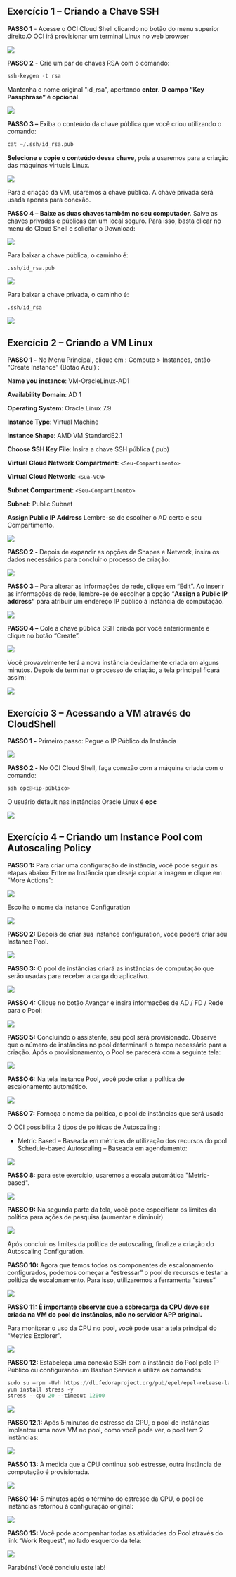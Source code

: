 ## Exercício 1 – Criando a Chave SSH

**PASSO 1** - Acesse o OCI Cloud Shell clicando no botão do menu superior direito.O OCI irá provisionar um terminal Linux no web browser

![](images/1img1.PNG)

**PASSO 2** - Crie um par de chaves RSA com o  comando: 
```python
ssh-keygen -t rsa
```
Mantenha o nome original "id_rsa", apertando **enter**. **O campo “Key Passphrase” é opcional**

![](images/1img2.PNG)

**PASSO 3 –**  Exiba o conteúdo da chave pública que você criou utilizando o comando:
```python
cat ~/.ssh/id_rsa.pub
```
**Selecione e copie o conteúdo dessa chave**, pois a usaremos para a criação das máquinas virtuais Linux.

![](images/1img3.PNG)


Para a criação da VM, usaremos a chave pública. A chave privada será usada apenas para conexão.

**PASSO 4 –**  **Baixe as duas chaves também no seu computador**. Salve as chaves privadas e públicas em um local seguro. Para isso, basta clicar no menu do Cloud Shell e solicitar o Download:

![](images/1img4.PNG)

 Para baixar a chave pública, o caminho é:
 ```python
.ssh/id_rsa.pub
```

![](images/1img4_1.PNG)


Para baixar a chave privada, o caminho é:

```python
.ssh/id_rsa
```

![](images/1img4_2.PNG)

## Exercício 2 – Criando a VM Linux

**PASSO 1 -**  No Menu Principal, clique em : Compute > Instances, então “Create Instance” (Botão Azul) :

**Name you instance**: VM-OracleLinux-AD1

**Availability Domain**: AD 1

**Operating System**: Oracle Linux 7.9

**Instance Type**: Virtual Machine

**Instance Shape**: AMD VM.StandardE2.1

**Choose SSH Key File**: Insira a chave SSH pública (.pub)

**Virtual Cloud Network Compartment**: `<Seu-Compartimento>`

**Virtual Cloud Network**: `<Sua-VCN>`

**Subnet Compartment**: `<Seu-Compartimento>`

**Subnet**: Public Subnet

**Assign Public IP Address**
Lembre-se de escolher o AD certo e seu Compartimento.

![](images/2img1.PNG)

**PASSO 2 -**  Depois de expandir as opções de Shapes e Network, insira os dados necessários para concluir o processo de criação:

![](images/2img2.PNG)


**PASSO 3 –**  Para alterar as informações de rede, clique em “Edit”. Ao inserir as informações de rede, lembre-se de escolher a opção “**Assign a Public IP address”** para atribuir um endereço IP público à instância de computação.

![](images/2img3.PNG)


**PASSO 4 –**  Cole a chave pública SSH criada por você anteriormente e clique no botão “Create”.

![](images/2img4.PNG)

Você provavelmente terá a nova instância devidamente criada em alguns minutos. Depois de terminar o processo de criação, a tela principal ficará assim:

![](images/2img4_1.PNG)


## Exercício 3 – Acessando a VM através do CloudShell

**PASSO 1 -**  Primeiro passo: Pegue o IP Público da Instância

![](images/3img6.PNG)


**PASSO 2 -**  No OCI Cloud Shell, faça conexão com a máquina criada com o comando:
```python
ssh opc@<ip-público>
```
O usuário default nas instâncias Oracle Linux é **opc**

![](images/3img7.PNG)


## Exercício 4 – Criando um Instance Pool com Autoscaling Policy

**PASSO 1:** Para criar uma configuração de instância, você pode seguir as etapas abaixo:
Entre na Instância que deseja copiar a imagem e clique em “More Actions”:

![](images/4img1.PNG)


Escolha o nome da Instance Configuration

![](images/4img1_1.PNG)

 **PASSO 2:** Depois de criar sua instance configuration, você poderá criar seu Instance Pool.

 ![](images/4img2.PNG)


**PASSO 3:** O pool de instâncias criará as instâncias de computação que serão usadas para receber a carga do aplicativo.

![](images/4img3.PNG)


**PASSO 4:** Clique no botão Avançar e insira informações de AD / FD / Rede para o Pool:

![](images/4img4.PNG)


**PASSO 5:** Concluindo o assistente, seu pool será provisionado. Observe que o número de instâncias no pool determinará o tempo necessário para a criação.
Após o provisionamento, o Pool se parecerá com a seguinte tela:

![](images/4img5.PNG)


**PASSO 6:** Na tela Instance Pool, você pode criar a política de escalonamento automático.

![](images/4img6.PNG)


**PASSO 7:** Forneça o nome da política, o pool de instâncias que será usado

O OCI possibilita 2 tipos de políticas de Autoscaling :

 - Metric Based – Baseada em métricas de utilização dos recursos do pool
   Schedule-based Autoscaling – Baseada em agendamento:

![](images/4img7.PNG)


**PASSO 8:** para este exercício, usaremos a escala automática "Metric-based".

![](images/4img8.PNG)

**PASSO 9:** Na segunda parte da tela, você pode especificar os limites da política para ações de pesquisa (aumentar e diminuir)

![](images/4img9.PNG)

Após concluir os limites da política de autoscaling, finalize a criação do Autoscaling Configuration.

**PASSO 10:** Agora que temos todos os componentes de escalonamento configurados, podemos começar a “estressar” o pool de recursos e testar a política de escalonamento. Para isso, utilizaremos a ferramenta “stress”

![](images/4img10.PNG)

**PASSO 11:** **É importante observar que a sobrecarga da CPU deve ser criada na VM do pool de instâncias, não no servidor APP original.**

Para monitorar o uso da CPU no pool, você pode usar a tela principal do “Metrics Explorer”.

![](images/4img11.PNG)

**PASSO 12:** Estabeleça uma conexão SSH com a instância do Pool pelo IP Público ou configurando um Bastion Service e utilize os comandos:

```python
sudo su –rpm -Uvh https://dl.fedoraproject.org/pub/epel/epel-release-latest-7.noarch.rpm
yum install stress -y
stress --cpu 20 --timeout 12000
```

![](images/4img12.PNG)

**PASSO 12.1:** Após 5 minutos de estresse da CPU, o pool de instâncias implantou uma nova VM no pool, como você pode ver, o pool tem 2 instâncias:

![](images/4img12_1.PNG)

**PASSO 13:** À medida que a CPU continua sob estresse, outra instância de computação é provisionada.

![](images/4img13.PNG)

**PASSO 14:** 5 minutos após o término do estresse da CPU, o pool de instâncias retornou à configuração original:

![](images/4img14.PNG)

**PASSO 15:** Você pode acompanhar todas as atividades do Pool através do link “Work Request”, no lado esquerdo da tela:

![](images/4img15.PNG)

Parabéns! Você concluiu este lab!